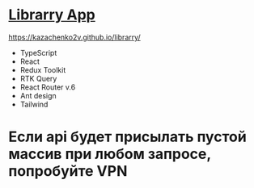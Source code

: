 # [Librarry App](https://kazachenko2v.github.io/librarry/)
https://kazachenko2v.github.io/librarry/

* TypeScript
* React
* Redux Toolkit
* RTK Query
* React Router v.6
* Ant design
* Tailwind

# Если api будет присылать пустой массив при любом запросе, попробуйте VPN
